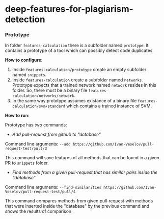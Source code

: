 # deep-features-for-plagiarism-detection

### Prototype

In folder `features-calculation` there is a subfolder named `prototype`. It contains a prototype of a tool which can possibly detect code duplicates.

**How to configure**:

1. Inside `features-calculation/prototype` create an empty subfolder named `snippets`.
2. Inside `features-calculation` create a subfolder named `networks`. Prototype expects that a trained network named `network` resides in this folder. So, there must be a binary file `features-calculation/networks/network`.
3. In the same way prototype assumes existance of a binary file `features-calculation/svm/standard` which contains a trained instance of SVM.

**How to run**:

Prototype has two commands:

- *Add pull-request from github to "database"*

Command line arguments: `--add https://github.com/Ivan-Veselov/pull-request-test/pull/3`

This command will save features of all methods that can be found in a given PR to `snippets` folder.

- *Find methods from a given pull-request that has similar pairs inside the "database"*

Command line arguments: `--find-similarities https://github.com/Ivan-Veselov/pull-request-test/pull/4`

This command compares methods from given pull-request with methods that were inserted inside the "database" by the previous command and shows the results of comparison.
